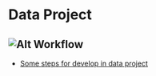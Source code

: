 # Data Project

## ![Alt Workflow](https://en.wikipedia.org/wiki/Cross-industry_standard_process_for_data_mining#/media/File:CRISP-DM_Process_Diagram.png "Title")

* [Some steps for develop in data project](https://github.com/aakashtandel/misc_projects/blob/master/Data%20Science%20Workflow%20Project/Data%20Science%20Workflow.pdf)